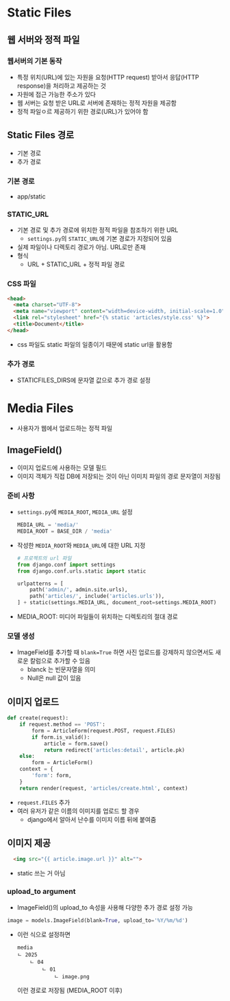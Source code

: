 # Static Files

## 웹 서버와 정적 파일

### 웹서버의 기본 동작

- 특정 위치(URL)에 있는 자원을 요청(HTTP request) 받아서 응답(HTTP response)을 처리하고 제공하는 것
- 자원에 접근 가능한 주소가 있다
- 웹 서버는 요청 받은 URL로 서버에 존재하는 정적 자원을 제공함
- 정적 파일ㅇ르 제공하기 위한 경로(URL)가 있어야 함

## Static Files 경로

- 기본 경로
- 추가 경로

### 기본 경로

- app/static

### STATIC_URL

- 기본 경로 및 추가 경로에 위치한 정적 파일을 참조하기 위한 URL
  - `settings.py`의 `STATIC_URL`에 기본 경로가 지정되어 있음
- 실제 파일이나 디렉토리 경로가 아님. URL로만 존재
- 형식
  - URL + STATIC_URL + 정적 파일 경로

### CSS 파일

```HTML
<head>
  <meta charset="UTF-8">
  <meta name="viewport" content="width=device-width, initial-scale=1.0">
  <link rel="stylesheet" href="{% static 'articles/style.css' %}">
  <title>Document</title>
</head>
```

- css 파일도 static 파일의 일종이기 때문에 static url을 활용함

### 추가 경로

- STATICFILES_DIRS에 문자열 값으로 추가 경로 설정

# Media Files

- 사용자가 웹에서 업로드하는 정적 파일

## ImageField()

- 이미지 업로드에 사용하는 모델 필드
- 이미지 객체가 직접 DB에 저장되는 것이 아닌 이미치 파일의 경로 문자열이 저장됨

### 준비 사항

- `settings.py`에 `MEDIA_ROOT`, `MEDIA_URL` 설정
    ```python
    MEDIA_URL = 'media/'
    MEDIA_ROOT = BASE_DIR / 'media'
    ```

- 작성한 `MEDIA_ROOT`와 `MEDIA_URL`에 대한 URL 지정
    ```python
    # 프로젝트의 url 파일
    from django.conf import settings
    from django.conf.urls.static import static

    urlpatterns = [
        path('admin/', admin.site.urls),
        path('articles/', include('articles.urls')),
    ] + static(settings.MEDIA_URL, document_root=settings.MEDIA_ROOT)
    ```
- MEDIA_ROOT: 미디어 파일들이 위치하는 디렉토리의 절대 경로 

### 모델 생성
- ImageField를 추가할 때 `blank=True` 하면 사진 업로드를 강제하지 않으면서도 새로운 칼럼으로 추가할 수 있음
    - blanck 는 빈문자열을 의미
    - Null은 null 값이 있음

## 이미지 업로드
```python
def create(request):
    if request.method == 'POST':
        form = ArticleForm(request.POST, request.FILES)
        if form.is_valid():
            article = form.save()
            return redirect('articles:detail', article.pk)
    else:
        form = ArticleForm()
    context = {
        'form': form,
    }
    return render(request, 'articles/create.html', context)
```
- `request.FILES` 추가
- 여러 유저가 같은 이름의 이미지를 업로드 할 경우
    - django에서 알아서 난수를 이미지 이름 뒤에 붙여줌

## 이미지 제공
```html
  <img src="{{ article.image.url }}" alt="">
```
- static 쓰는 거 아님

### upload_to argument
- ImageField()의 upload_to 속성을 사용해 다양한 추가 경로 설정 가능
```python
image = models.ImageField(blank=True, upload_to='%Y/%m/%d')
```
- 이런 식으로 설정하면 
    ```
    media
    ㄴ 2025
        ㄴ 04
            ㄴ 01
                ㄴ image.png
    ```
    이런 경로로 저장됨 (MEDIA_ROOT 이후)

